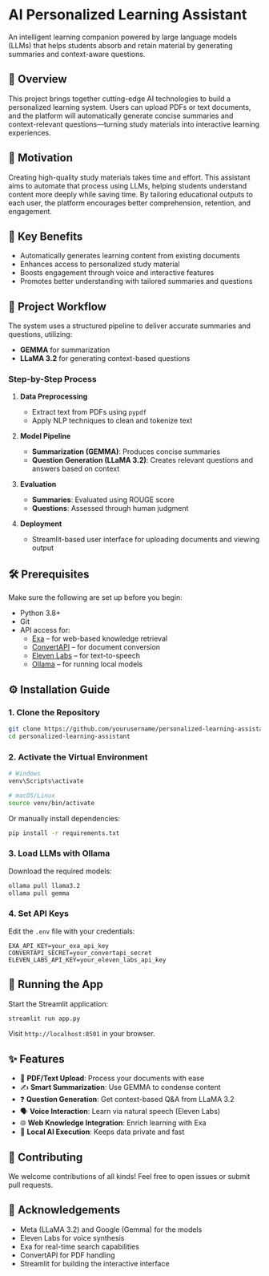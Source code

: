 # AI Personalized Learning Assistant

An intelligent learning companion powered by large language models (LLMs) that helps students absorb and retain material by generating summaries and context-aware questions.

## 📘 Overview

This project brings together cutting-edge AI technologies to build a personalized learning system. Users can upload PDFs or text documents, and the platform will automatically generate concise summaries and context-relevant questions—turning study materials into interactive learning experiences.

## 🎯 Motivation

Creating high-quality study materials takes time and effort. This assistant aims to automate that process using LLMs, helping students understand content more deeply while saving time. By tailoring educational outputs to each user, the platform encourages better comprehension, retention, and engagement.

## 🌟 Key Benefits

- Automatically generates learning content from existing documents  
- Enhances access to personalized study material  
- Boosts engagement through voice and interactive features  
- Promotes better understanding with tailored summaries and questions  

## 🔄 Project Workflow

The system uses a structured pipeline to deliver accurate summaries and questions, utilizing:

- **GEMMA** for summarization  
- **LLaMA 3.2** for generating context-based questions  

### Step-by-Step Process

1. **Data Preprocessing**
   - Extract text from PDFs using `pypdf`
   - Apply NLP techniques to clean and tokenize text

2. **Model Pipeline**
   - **Summarization (GEMMA)**: Produces concise summaries
   - **Question Generation (LLaMA 3.2)**: Creates relevant questions and answers based on context

3. **Evaluation**
   - **Summaries**: Evaluated using ROUGE score
   - **Questions**: Assessed through human judgment

4. **Deployment**
   - Streamlit-based user interface for uploading documents and viewing output

## 🛠️ Prerequisites

Make sure the following are set up before you begin:

- Python 3.8+
- Git
- API access for:
  - [Exa](https://exa.ai/) – for web-based knowledge retrieval
  - [ConvertAPI](https://www.convertapi.com/) – for document conversion
  - [Eleven Labs](https://elevenlabs.io/) – for text-to-speech
  - [Ollama](https://ollama.ai/) – for running local models

## ⚙️ Installation Guide

### 1. Clone the Repository

```bash
git clone https://github.com/yourusername/personalized-learning-assistant.git
cd personalized-learning-assistant
```

### 2. Activate the Virtual Environment

```bash
# Windows
venv\Scripts\activate

# macOS/Linux
source venv/bin/activate
```

Or manually install dependencies:

```bash
pip install -r requirements.txt
```

### 3. Load LLMs with Ollama

Download the required models:

```bash
ollama pull llama3.2
ollama pull gemma
```

### 4. Set API Keys

Edit the `.env` file with your credentials:

```
EXA_API_KEY=your_exa_api_key
CONVERTAPI_SECRET=your_convertapi_secret
ELEVEN_LABS_API_KEY=your_eleven_labs_api_key
```

## 🚀 Running the App

Start the Streamlit application:

```bash
streamlit run app.py
```

Visit `http://localhost:8501` in your browser.

## ✨ Features

- 📄 **PDF/Text Upload**: Process your documents with ease  
- ✍️ **Smart Summarization**: Use GEMMA to condense content  
- ❓ **Question Generation**: Get context-based Q&A from LLaMA 3.2  
- 🗣️ **Voice Interaction**: Learn via natural speech (Eleven Labs)  
- 🌐 **Web Knowledge Integration**: Enrich learning with Exa  
- 🔐 **Local AI Execution**: Keeps data private and fast  

## 🤝 Contributing

We welcome contributions of all kinds! Feel free to open issues or submit pull requests.

## 🙏 Acknowledgements

- Meta (LLaMA 3.2) and Google (Gemma) for the models  
- Eleven Labs for voice synthesis  
- Exa for real-time search capabilities  
- ConvertAPI for PDF handling  
- Streamlit for building the interactive interface
